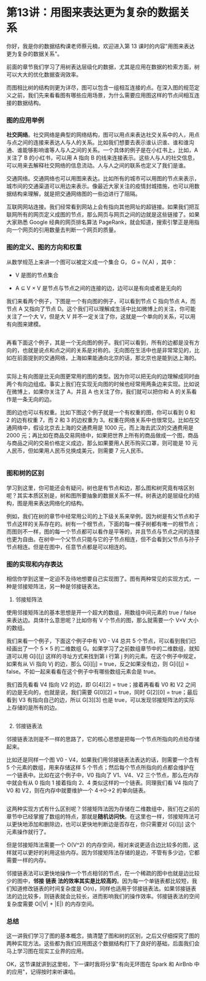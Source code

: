 # 第13讲：用图来表达更为复杂的数据关系

你好，我是你的数据结构课老师蔡元楠，欢迎进入第 13 课时的内容"用图来表达更为复杂的数据关系"。  

前面的章节我们学习了用树表达层级化的数据，尤其是应用在数据的检索方面，树可以大大的优化数据查询效率。

而图相比树的结构则更为详尽，图可以包含一组相互连接的点。在深入图的规范定义之前，我们先来看看图有哪些应用场景，为什么需要应用图这样的节点间相互连接的数据结构。

### 图的应用举例

**社交网络**。社交网络是典型的网络结构，图可以用点来表达社交关系中的人，用点与点之间的连接来表达人与人的关系。比如我们想要去表示谁认识谁、谁和谁沟通、谁能够影响谁等人与人之间的关系。一个具体的例子是在小红书上，比如，A 关注了 B 的小红书，可以用 A 指向 B 的线来连接表示。这些人与人的社交信息，可以用来去解释社交网络的信息流动。人与人之间的联系也定义了我们是谁。

交通网络。交通网络也可以用图来表达。比如所有的城市可以用图的节点来表示，城市间的交通渠道可以用边来表示。像最近大家关注的疫情封城措施，也可以用数据结构来理解，就是把交通网络图的一些边进行了阻隔。

互联网网站连接。我们经常看到网站上会有指向其他网址的超链接。如果我们把互联网所有的网页定义成图的节点，那么网页与网页之间的边就是这些链接了。如果大家熟悉 Google 经典的网页排名算法 PageRank，就会知道，搜索引擎正是用指向一个网页的引用数量去判断一个网页的质量。

### 图的定义、图的方向和权重

从数学规范上来讲一个图可以被定义成一个集合 G， G = (V,A) ，其中：

* V 是图的节点集合

* A ⊆ V × V 是节点与节点之间的连接的边，边可以是有向或者是无向的

我们来看两个例子，下图是一个有向图的例子，可以看到节点 C 指向节点 A，而节点 A 又指向了节点 D。这个我们可以理解成生活中比如微博上的关注，你可能关注了一个大 V，但是大 V 并不一定关注了你，这就是一个单向的关系，可以用有向图来建模。


<Image alt="" src="https://s0.lgstatic.com/i/image3/M01/65/59/Cgq2xl5BVkSAWP36AAEjCn5VmzQ618.png"/> 


再看下面这个例子，其是一个无向图的例子。我们可以看到，所有的边都是没有方向的，也就是说点和点之间的关系是对称的。无向图在生活中也是非常常见的，比如在前面提到的交通网络，上海如果能通向北京的话，那北京也是能到达上海的。


<Image alt="" src="https://s0.lgstatic.com/i/image3/M01/65/59/CgpOIF5BVkSAG9MkAABexB1FVIo662.png"/> 


实际上有向图是比无向图更常用的图的类型。因为你可以把无向的边理解成同时由两个有向边组成。事实上我们在实现无向图的时候也经常用两条边来实现。比如说在微博上，如果你关注了 A，并且 A 也关注了你，我们就可以把你和 A 的关系看作是一条无向的边。

图的边也可以有权重。比如下图这个例子就是一个有权重的图，你可以看到 0 和 2 的边有权重 7，而 2 和 3 的边权重为 3。权重在网络关系中也很常见。比如在交通网络中，假设北京去上海的交通费用是 1000 元，而上海去武汉的交通费用是 2000 元；再比如在商品交易网络中，如果把世界上所有的商品做成一个图，商品与商品之间的交易价格定义成边，那么如果要用人民币购买口罩，则可能是 10 元人民币，但如果用人民币兑换成美元，则需要 7 元人民币。


<Image alt="" src="https://s0.lgstatic.com/i/image3/M01/65/59/Cgq2xl5BVkSAGnWEAAAW6SHyYGw159.png"/> 


### **图和树的区别**

学习到这里，你可能还会有疑问，树也是有节点和边，那么图和树究竟有啥区别呢？其实本质区别是，树和图所要抽象的数据关系不一样。树表达的是层级化的结构，图是用来表达网络化的结构。

例如，我们在树的章节中经常用公司的上下级关系来举例，因为树是有父节点和子节点这样的关系存在的。树有一个根节点，下面的每一棵子树都有唯一的根节点；而图则不一样，图的每一个节点都可以看作是平等的，并且节点与节点之间的连接也更为自由。在树中一个父节点只能与它的子节点相连，但不会看到父节点与孙子节点相连。但是在图中，任意节点都是可以相连的。

### **图的实现和内存表达**

相信你学到这里一定迫不及待地想要自己实现图了。图有两种常见的实现方式，一种是邻接矩阵法，另一种是邻接链表法。

1. 邻接矩阵法

使用邻接矩阵法的基本思想是开一个超大的数组，用数组中间元素的 true / false 来表达边。具体什么意思呢？比如你有 V 个节点的图，那么就需要一个 V×V 大小的数组。

我们来看一个例子，下面这个例子中有 V0 - V4 总共 5 个节点，可以看到我们已经画出了一个 5 × 5 的二维数组 G。如果学习了之前数组章节中的二维数组，就知道可以用 G\[i\]\[j\] 这样的寻址方式来找到第 i 行第 j 列的元素。在这个例子中规定，如果有从 Vi 指向 Vj 的边，那么 G\[i\]\[j\] = true，反之如果没有边，则 G\[i\]\[j\] = false。不如一起来看看在这个例子中有哪些数组元素会是 true。

我们首先看看 V4 指向 V2 的边，即 G\[4\]\[2\] = true；接着再看看 V0 和 V2 之间的边是无向的，也就是说，我们需要 G\[0\]\[2\] = true，同时 G\[2\]\[0\] = true；最后看到 V3 有指向自己的边，所以 G\[3\]\[3\] 也是 true，可以发现邻接矩阵法的实际上存储的是所有的边。


<Image alt="" src="https://s0.lgstatic.com/i/image3/M01/65/59/CgpOIF5BVkWAV0E_AABB0dqcNnI164.png"/> 


2. 邻接链表法

邻接链表法则是不一样的思路了，它的核心思想是把每一个节点所指向的点给存储起来。

比如还是同样一个图 V0 - V4，如果我们用邻接链表法表达的话，则需要一个含有 5 个元素的数组，用来存储这样 5 个节点；然后每个节点所指向的点都会维护在一个链表中。比如在这个例子中，V0 指向了 V1、V4、V2 三个节点，那么在内存中就会有从 0 指向 1 接着指向 2、4 类似这样的一个链表。同理我们看 V4 指向了 V0 和 V2，则在内存中就要维护一个 4→0→2 的单向链表。


<Image alt="" src="https://s0.lgstatic.com/i/image3/M01/65/59/Cgq2xl5BVkWALWSlAABJu_H6JdU851.png"/> 


这两种实现方式有什么区别呢？邻接矩阵法因为存储在二维数组中，我们在之前的章节中已经掌握了数组的特点，那就是**随机访问快**。在这里也一样，邻接矩阵法可以更快地添加和删除边，也可以更快地判断边是否存在，你只需要对 G\[i\]\[j\] 这个元素操作就行了。

但是邻接矩阵法需要一个 O(V\^2) 的内存空间，相对来说更适合边比较多的图，这样就可以更好的利用这些内存。因为邻接矩阵法存储的是边，不管有多少边，它都需要一样的内存。

邻接链表法可以更快地操作一个节点相邻的节点，在一个稀疏的图中也就是边比较少的图中，**邻接** **链表** **法的效率其实是比较高的**。因为每一个单链表都比较短，我们知道修改链表的时间复杂度是 O(n)，同样也适用于邻接链表法。如果邻接链表法的边比较多，则链表就会比较长，进而影响我们的操作效率。邻接链表法的空间复杂度需要 O(\|V\| + \|E\|) 的内存空间。

### **总结**

这一讲我们学习了图的基本概念，搞清楚了图和树的区别，之后又仔细探究了图的两种实现方法。这些都为我们应用图这个数据结构打下了良好的基础，后面我们会马上学习图在现实工业界的应用。

OK，这节课就讲到这里啦，下一课时我将分享"有向无环图在 Spark 和 AirBnb 中的应用"，记得按时来听课哈。

